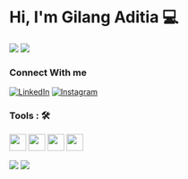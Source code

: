 # Hi, I'm Gilang Aditia :computer:

![](https://readme-typing-svg.herokuapp.com?lines=Hardware+Engineer;FrontEnd+Developer;UI/UX+Designer+Research)
![](https://gilang-aditia.github.io/Portofolioku/)

### Connect With me

[![LinkedIn](https://img.shields.io/badge/linkedin-%230077B5.svg?&style=for-the-badge&logo=linkedin&logoColor=white)](https://www.linkedin.com/in/gilang-aditia-b79461231/) [![Instagram](https://img.shields.io/badge/instagram-%23E4405F.svg?&style=for-the-badge&logo=instagram&logoColor=white)](https://instagram.com/)

### Tools : 🛠

<img src="https://user-images.githubusercontent.com/74038190/212257460-738ff738-247f-4445-a718-cdd0ca76e2db.gif" width="30px" height="30px"> <img src="https://user-images.githubusercontent.com/74038190/212257454-16e3712e-945a-4ca2-b238-408ad0bf87e6.gif" width="30px" height="30px"> <img src="https://user-images.githubusercontent.com/74038190/212281775-b468df30-4edc-4bf8-a4ee-f52e1aaddc86.gif" width="30px" height="30px"> <img src="https://user-images.githubusercontent.com/74038190/212280805-9bcb336b-8c55-46a8-abf8-ff286ab55472.gif" width="30px" height="30px">

![](https://github-readme-stats.vercel.app/api?username=gilang-aditia&theme=tokyonight)
![](https://github-readme-stats.vercel.app/api/top-langs/?username=gilang-aditia&theme=tokyonight&layout=compact)
